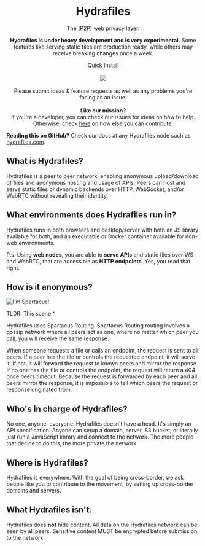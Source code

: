 <h1 align="center">Hydrafiles</h1>
<p align="center">The (P2P) web privacy layer.</p>
<p align="center"><strong>Hydrafiles is under heavy development and is very experimental.</strong> Some features like serving static files are production ready, while others may receive breaking changes once a week.</p>
<p align="center">
  <a href="https://github.com/StarfilesFileSharing/hydrafiles/releases">Quick Install</a>
  <br><br>
  <img src="./public/favicon.ico">
  <br><br>
  Please submit ideas & feature requests as well as any problems you're facing as an issue.
  <br><br>
  <strong>Like our mission?</strong>
  <br>
  If you're a developer, you can check our issues for ideas on how to help. Otherwise, check <a href="#contribute-to-hydrafiles">here</a> on how else you can contribute.
</p>

**Reading this on GitHub?** Check our docs at any Hydrafiles node such as [hydrafiles.com](https://hydrafiles.com).

## What is Hydrafiles?

Hydrafiles is a peer to peer network, enabling anonymous upload/download of files and anonymous hosting and usage of APIs. Peers can host and serve static files or dynamic backends over HTTP, WebSocket, and/or WebRTC without revealing their
identity.

## What environments does Hydrafiles run in?

Hydrafiles runs in both browsers and desktop/server with both an JS library available for both, and an executable or Docker container available for non-web environments.

P.s. Using **web nodes**, you are able to **serve APIs** and static files over WS and WebRTC, that are accessible as **HTTP endpoints**. Yes, you read that right.

## How is it anonymous?

![I'm Spartacus!](public/i-am-spartacus.gif)

TLDR: This scene ^

Hydrafiles uses Spartacus Routing. Spartacus Routing routing involves a gossip network where all peers act as one, where no matter which peer you call, you will receive the same response.

When someone requests a file or calls an endpoint, the request is sent to all peers. If a peer has the file or controls the requested endpoint, it will serve it. If not, it will forward the request to known peers and mirror the response. If
no one has the file or controls the endpoint, the request will return a 404 once peers timeout. Because the request is forwarded by each peer and all peers mirror the response, it is impossible to tell which peers the request or response
originated from.

## Who's in charge of Hydrafiles?

No one, anyone, everyone. Hydrafiles doesn't have a head. It's simply an API specification. Anyone can setup a domain, server, S3 bucket, or literally just run a JavaScript library and connect to the network. The more people that decide to
do this, the more private the network.

## Where is Hydrafiles?

Hydrafiles is everywhere. With the goal of being cross-border, we ask people like you to contribute to the movement, by setting up cross-border domains and servers.

## What Hydrafiles isn't.

Hydrafiles does **not** hide content. All data on the Hydrafiles network can be seen by all peers. Sensitive content MUST be encrypted before submission to the network.
